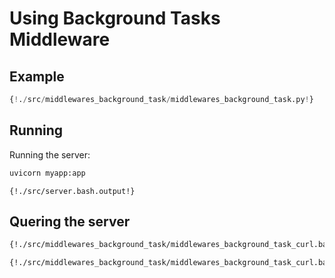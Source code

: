 # Using Background Tasks Middleware

## Example

```python
{!./src/middlewares_background_task/middlewares_background_task.py!}
```

## Running 

Running the server:

```bash
uvicorn myapp:app
```

```
{!./src/server.bash.output!}
```

## Quering the server

```bash
{!./src/middlewares_background_task/middlewares_background_task_curl.bash!}
```

```
{!./src/middlewares_background_task/middlewares_background_task_curl.bash.output!}
```
